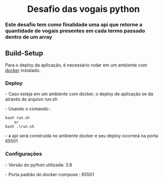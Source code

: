 <h1 align="center">Desafio das vogais python</h1>

<h3>Este desafio tem como finalidade uma api que retorne a quantidade de vogais presentes em cada termo passado dentro de um array</h3>

<h2>Build-Setup</h2>
<p>Para o deploy da aplicação, é necessário rodar em um ambiente com <a href="https://www.docker.com">docker</a> instalado.</p>

<h3>Deploy</h3>
<p>- Caso esteja em um ambiente com docker, o deploy de aplicação se da através do arquivo <a>run.sh</a></p>
<p>- Usando o comando :</p>

```
bash run.sh
    or
bash .\run.sh
```
<p>- a api será construida no ambiente docker e seu deploy ocorrerá na porta 65501</p>

<h3>Configurações</h3>
<p>- Versão do python utilizada: 3.8</p>
<p>- Porta padrão do docker-compose : 65501</p>